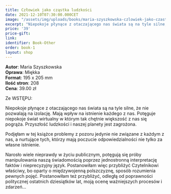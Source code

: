 ```yaml
---
title: Człowiek jako cząstka ludzkości
date: 2021-12-10T07:30:00.000CET
image: "/assets/img/uploads/books/maria-szyszkowska-czlowiek-jako-czastka-ludzkosci-fundacja-nowe-teraz-sklep-charytatywny.jpg"
excerpt: "Niepokoje płynące z otaczającego nas świata są na tyle silne, że nie pozwalają na izolację. Mają wpływ na istnienie każdego z nas."
price: '39' 
price-gift: 
link: 
identifier: Book-Other
order: book-1
layout: shop
---
```

 
**Autor**: Maria Szyszkowska      
**Oprawa**: Miękka      
**Format**: 195 x 205 mm  
**Ilość stron**: 208     
**Cena**: 39.00 zł

Ze WSTĘPU:

Niepokoje płynące z otaczającego nas świata są na tyle silne, że nie pozwalają na izolację. Mają wpływ na istnienie każdego z nas. Potęguje niepokoje świat wirtualny w którym tak chętnie większość z nas się pogrąża. Przyszłość ludzkości i naszej planety jest zagrożona.

Podjęłam w tej książce problemy z pozoru jedynie nie związane z każdym z nas, a nurtujące tych, którzy mają poczucie odpowiedzialności nie tylko za własne istnienie.

Narosło wiele nieprawdy w życiu publicznym, potęgują się próby manipulowania naszą świadomością poprzez jednostronną interpretację faktów i nieprecyzyjny język. Postanowiłam więc przy­bliżyć Czytelnikowi właściwy, bo oparty o międzywojenną polszczyznę, sposób rozumienia pewnych pojęć. Postanowiłam też przybliżyć, odległą od poprawności politycznej ostatnich dziesiątków lat, moją ocenę ważniejszych procesów i zdarzeń...